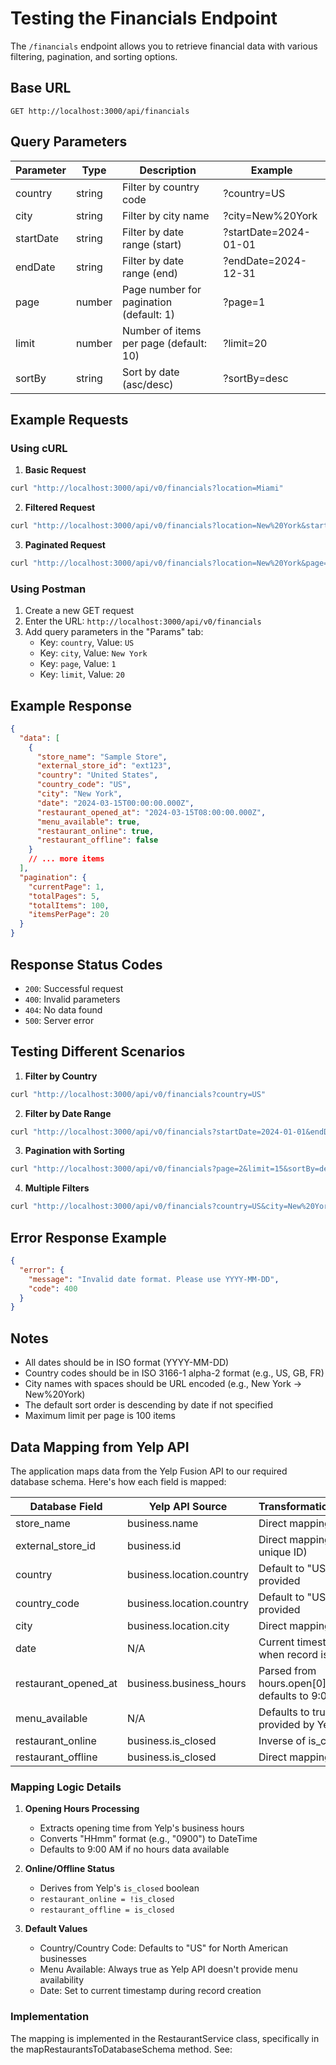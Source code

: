 # Testing the Financials Endpoint

The `/financials` endpoint allows you to retrieve financial data with various filtering, pagination, and sorting options.

## Base URL
```
GET http://localhost:3000/api/financials
```

## Query Parameters

| Parameter     | Type    | Description                                      | Example                  |
|--------------|---------|--------------------------------------------------|--------------------------|
| country      | string  | Filter by country code                           | ?country=US              |
| city         | string  | Filter by city name                              | ?city=New%20York         |
| startDate    | string  | Filter by date range (start)                     | ?startDate=2024-01-01    |
| endDate      | string  | Filter by date range (end)                       | ?endDate=2024-12-31      |
| page         | number  | Page number for pagination (default: 1)          | ?page=1                  |
| limit        | number  | Number of items per page (default: 10)           | ?limit=20                |
| sortBy       | string  | Sort by date (asc/desc)                          | ?sortBy=desc             |

## Example Requests

### Using cURL

1. **Basic Request**
```bash
curl "http://localhost:3000/api/v0/financials?location=Miami"
```

2. **Filtered Request**
```bash
curl "http://localhost:3000/api/v0/financials?location=New%20York&startDate=2024-01-01&endDate=2024-12-31"
```

3. **Paginated Request**
```bash
curl "http://localhost:3000/api/v0/financials?location=New%20York&page=1&limit=20&sortBy=desc"
```

### Using Postman

1. Create a new GET request
2. Enter the URL: `http://localhost:3000/api/v0/financials`
3. Add query parameters in the "Params" tab:
   - Key: `country`, Value: `US`
   - Key: `city`, Value: `New York`
   - Key: `page`, Value: `1`
   - Key: `limit`, Value: `20`

## Example Response

```json
{
  "data": [
    {
      "store_name": "Sample Store",
      "external_store_id": "ext123",
      "country": "United States",
      "country_code": "US",
      "city": "New York",
      "date": "2024-03-15T00:00:00.000Z",
      "restaurant_opened_at": "2024-03-15T08:00:00.000Z",
      "menu_available": true,
      "restaurant_online": true,
      "restaurant_offline": false
    }
    // ... more items
  ],
  "pagination": {
    "currentPage": 1,
    "totalPages": 5,
    "totalItems": 100,
    "itemsPerPage": 20
  }
}
```

## Response Status Codes

- `200`: Successful request
- `400`: Invalid parameters
- `404`: No data found
- `500`: Server error

## Testing Different Scenarios

1. **Filter by Country**
```bash
curl "http://localhost:3000/api/v0/financials?country=US"
```

2. **Filter by Date Range**
```bash
curl "http://localhost:3000/api/v0/financials?startDate=2024-01-01&endDate=2024-03-15"
```

3. **Pagination with Sorting**
```bash
curl "http://localhost:3000/api/v0/financials?page=2&limit=15&sortBy=desc"
```

4. **Multiple Filters**
```bash
curl "http://localhost:3000/api/v0/financials?country=US&city=New%20York&page=1&limit=20"
```

## Error Response Example

```json
{
  "error": {
    "message": "Invalid date format. Please use YYYY-MM-DD",
    "code": 400
  }
}
```

## Notes

- All dates should be in ISO format (YYYY-MM-DD)
- Country codes should be in ISO 3166-1 alpha-2 format (e.g., US, GB, FR)
- City names with spaces should be URL encoded (e.g., New York → New%20York)
- The default sort order is descending by date if not specified
- Maximum limit per page is 100 items

## Data Mapping from Yelp API

The application maps data from the Yelp Fusion API to our required database schema. Here's how each field is mapped:

| Database Field        | Yelp API Source           | Transformation/Default                    |
|----------------------|---------------------------|------------------------------------------|
| store_name           | business.name             | Direct mapping                           |
| external_store_id    | business.id              | Direct mapping (Yelp's unique ID)        |
| country             | business.location.country | Default to "US" if not provided          |
| country_code        | business.location.country | Default to "US" if not provided          |
| city                | business.location.city    | Direct mapping                           |
| date                | N/A                      | Current timestamp when record is created  |
| restaurant_opened_at | business.business_hours  | Parsed from hours.open[0].start or defaults to 9:00 AM |
| menu_available      | N/A                      | Defaults to true (not provided by Yelp)   |
| restaurant_online   | business.is_closed       | Inverse of is_closed                     |
| restaurant_offline  | business.is_closed       | Direct mapping                           |

### Mapping Logic Details

1. **Opening Hours Processing**
   - Extracts opening time from Yelp's business hours
   - Converts "HHmm" format (e.g., "0900") to DateTime
   - Defaults to 9:00 AM if no hours data available

2. **Online/Offline Status**
   - Derives from Yelp's `is_closed` boolean
   - `restaurant_online = !is_closed`
   - `restaurant_offline = is_closed`

3. **Default Values**
   - Country/Country Code: Defaults to "US" for North American businesses
   - Menu Available: Always true as Yelp API doesn't provide menu availability
   - Date: Set to current timestamp during record creation

### Implementation

The mapping is implemented in the RestaurantService class, specifically in the mapRestaurantsToDatabaseSchema method. See:
